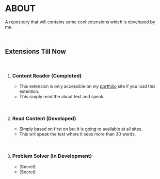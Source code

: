 # ABOUT

A repository that will contains some cool extensions which is developed by me.

<br >

## Extensions Till Now

<br>

1. ### Content Reader (Completed)

   - This extension is only accessible on my [portfolio](https://kupendra.netlify.app) site if you load this extention.
   - This simply read the about text and speak.

<br>

2. ### Read Content (Developed)

   - Simply based on first on but it is going to available at all sites.
   - This will speak the text where it sees more than 30 words.

<br>

3. ### Problem Solver (In Development)

   - (Secret)
   - (Secret)

